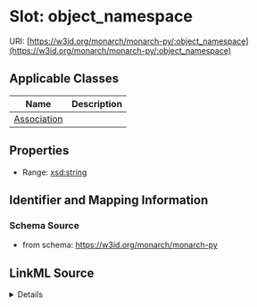 # Slot: object_namespace

URI: [https://w3id.org/monarch/monarch-py/:object_namespace](https://w3id.org/monarch/monarch-py/:object_namespace)



<!-- no inheritance hierarchy -->




## Applicable Classes

| Name | Description |
| --- | --- |
[Association](Association.md) | 






## Properties

* Range: [xsd:string](xsd:string)







## Identifier and Mapping Information







### Schema Source


* from schema: https://w3id.org/monarch/monarch-py




## LinkML Source

<details>
```yaml
name: object_namespace
from_schema: https://w3id.org/monarch/monarch-py
rank: 1000
alias: object_namespace
domain_of:
- Association
range: string

```
</details>